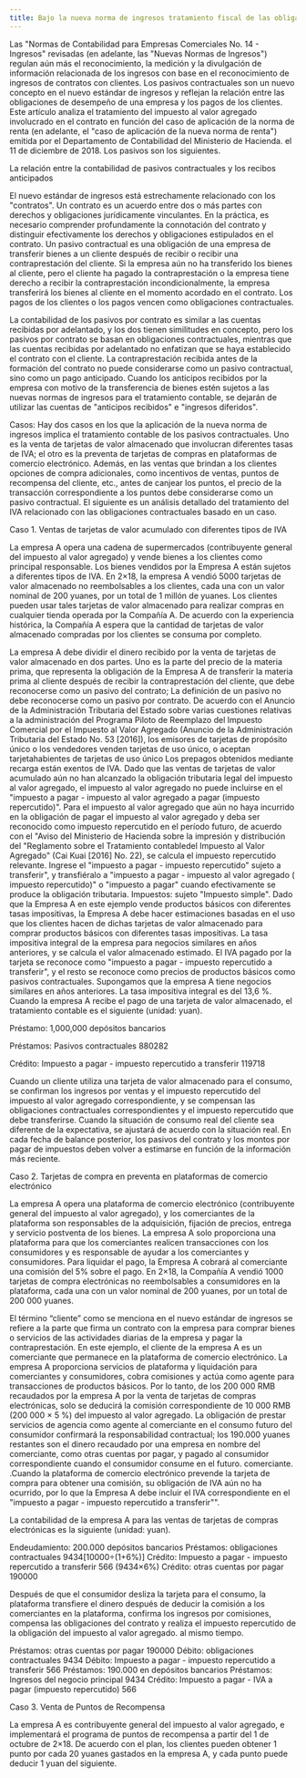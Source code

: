 ```yaml
---
title: Bajo la nueva norma de ingresos tratamiento fiscal de las obligaciones contractuales
---
```

Las "Normas de Contabilidad para Empresas Comerciales No. 14 - Ingresos" revisadas (en adelante, las "Nuevas Normas de Ingresos") regulan aún más el reconocimiento, la medición y la divulgación de información relacionada de los ingresos con base en el reconocimiento de ingresos de contratos con clientes. Los pasivos contractuales son un nuevo concepto en el nuevo estándar de ingresos y reflejan la relación entre las obligaciones de desempeño de una empresa y los pagos de los clientes. Este artículo analiza el tratamiento del impuesto al valor agregado involucrado en el contrato en función del caso de aplicación de la norma de renta (en adelante, el "caso de aplicación de la nueva norma de renta") emitida por el Departamento de Contabilidad del Ministerio de Hacienda. el 11 de diciembre de 2018. Los pasivos son los siguientes.

<!-- more -->
La relación entre la contabilidad de pasivos contractuales y los recibos anticipados

El nuevo estándar de ingresos está estrechamente relacionado con los "contratos". Un contrato es un acuerdo entre dos o más partes con derechos y obligaciones jurídicamente vinculantes. En la práctica, es necesario comprender profundamente la connotación del contrato y distinguir efectivamente los derechos y obligaciones estipulados en el contrato. Un pasivo contractual es una obligación de una empresa de transferir bienes a un cliente después de recibir o recibir una contraprestación del cliente. Si la empresa aún no ha transferido los bienes al cliente, pero el cliente ha pagado la contraprestación o la empresa tiene derecho a recibir la contraprestación incondicionalmente, la empresa transferirá los bienes al cliente en el momento acordado en el contrato. Los pagos de los clientes o los pagos vencen como obligaciones contractuales.

La contabilidad de los pasivos por contrato es similar a las cuentas recibidas por adelantado, y los dos tienen similitudes en concepto, pero los pasivos por contrato se basan en obligaciones contractuales, mientras que las cuentas recibidas por adelantado no enfatizan que se haya establecido el contrato con el cliente. La contraprestación recibida antes de la formación del contrato no puede considerarse como un pasivo contractual, sino como un pago anticipado. Cuando los anticipos recibidos por la empresa con motivo de la transferencia de bienes estén sujetos a las nuevas normas de ingresos para el tratamiento contable, se dejarán de utilizar las cuentas de "anticipos recibidos" e "ingresos diferidos".

Casos: Hay dos casos en los que la aplicación de la nueva norma de ingresos implica el tratamiento contable de los pasivos contractuales. Uno es la venta de tarjetas de valor almacenado que involucran diferentes tasas de IVA; el otro es la preventa de tarjetas de compras en plataformas de comercio electrónico. Además, en las ventas que brindan a los clientes opciones de compra adicionales, como incentivos de ventas, puntos de recompensa del cliente, etc., antes de canjear los puntos, el precio de la transacción correspondiente a los puntos debe considerarse como un pasivo contractual. El siguiente es un análisis detallado del tratamiento del IVA relacionado con las obligaciones contractuales basado en un caso.

Caso 1. Ventas de tarjetas de valor acumulado con diferentes tipos de IVA

La empresa A opera una cadena de supermercados (contribuyente general del impuesto al valor agregado) y vende bienes a los clientes como principal responsable. Los bienes vendidos por la Empresa A están sujetos a diferentes tipos de IVA. En 2×18, la empresa A vendió 5000 tarjetas de valor almacenado no reembolsables a los clientes, cada una con un valor nominal de 200 yuanes, por un total de 1 millón de yuanes. Los clientes pueden usar tales tarjetas de valor almacenado para realizar compras en cualquier tienda operada por la Compañía A. De acuerdo con la experiencia histórica, la Compañía A espera que la cantidad de tarjetas de valor almacenado compradas por los clientes se consuma por completo.

La empresa A debe dividir el dinero recibido por la venta de tarjetas de valor almacenado en dos partes. Uno es la parte del precio de la materia prima, que representa la obligación de la Empresa A de transferir la materia prima al cliente después de recibir la contraprestación del cliente, que debe reconocerse como un pasivo del contrato; La definición de un pasivo no debe reconocerse como un pasivo por contrato. De acuerdo con el Anuncio de la Administración Tributaria del Estado sobre varias cuestiones relativas a la administración del Programa Piloto de Reemplazo del Impuesto Comercial por el Impuesto al Valor Agregado (Anuncio de la Administración Tributaria del Estado No. 53 [2016]), los emisores de tarjetas de propósito único o los vendedores venden tarjetas de uso único, o aceptan tarjetahabientes de tarjetas de uso único Los prepagos obtenidos mediante recarga están exentos de IVA. Dado que las ventas de tarjetas de valor acumulado aún no han alcanzado la obligación tributaria legal del impuesto al valor agregado, el impuesto al valor agregado no puede incluirse en el "impuesto a pagar - impuesto al valor agregado a pagar (impuesto repercutido)". Para el impuesto al valor agregado que aún no haya incurrido en la obligación de pagar el impuesto al valor agregado y deba ser reconocido como impuesto repercutido en el período futuro, de acuerdo con el "Aviso del Ministerio de Hacienda sobre la impresión y distribución del "Reglamento sobre el Tratamiento contabledel Impuesto al Valor Agregado" (Cai Kuai [2016] No. 22), se calcula el impuesto repercutido relevante. Ingrese el "impuesto a pagar - impuesto repercutido" sujeto a transferir", y transfiéralo a "impuesto a pagar - impuesto al valor agregado ( impuesto repercutido)" o "impuesto a pagar" cuando efectivamente se produce la obligación tributaria. Impuestos: sujeto "Impuesto simple". Dado que la Empresa A en este ejemplo vende productos básicos con diferentes tasas impositivas, la Empresa A debe hacer estimaciones basadas en el uso que los clientes hacen de dichas tarjetas de valor almacenado para comprar productos básicos con diferentes tasas impositivas. La tasa impositiva integral de la empresa para negocios similares en años anteriores, y se calcula el valor almacenado estimado. El IVA pagado por la tarjeta se reconoce como "impuesto a pagar - impuesto repercutido a transferir", y el resto se reconoce como precios de productos básicos como pasivos contractuales. Supongamos que la empresa A tiene negocios similares en años anteriores. La tasa impositiva integral es del 13,6 %. Cuando la empresa A recibe el pago de una tarjeta de valor almacenado, el tratamiento contable es el siguiente (unidad: yuan).

Préstamo: 1,000,000 depósitos bancarios

Préstamos: Pasivos contractuales 880282

Crédito: Impuesto a pagar - impuesto repercutido a transferir 119718

Cuando un cliente utiliza una tarjeta de valor almacenado para el consumo, se confirman los ingresos por ventas y el impuesto repercutido del impuesto al valor agregado correspondiente, y se compensan las obligaciones contractuales correspondientes y el impuesto repercutido que debe transferirse. Cuando la situación de consumo real del cliente sea diferente de la expectativa, se ajustará de acuerdo con la situación real. En cada fecha de balance posterior, los pasivos del contrato y los montos por pagar de impuestos deben volver a estimarse en función de la información más reciente.

Caso 2. Tarjetas de compra en preventa en plataformas de comercio electrónico

La empresa A opera una plataforma de comercio electrónico (contribuyente general del impuesto al valor agregado), y los comerciantes de la plataforma son responsables de la adquisición, fijación de precios, entrega y servicio postventa de los bienes. La empresa A solo proporciona una plataforma para que los comerciantes realicen transacciones con los consumidores y es responsable de ayudar a los comerciantes y consumidores. Para liquidar el pago, la Empresa A cobrará al comerciante una comisión del 5% sobre el pago. En 2×18, la Compañía A vendió 1000 tarjetas de compra electrónicas no reembolsables a consumidores en la plataforma, cada una con un valor nominal de 200 yuanes, por un total de 200 000 yuanes.

El término “cliente” como se menciona en el nuevo estándar de ingresos se refiere a la parte que firma un contrato con la empresa para comprar bienes o servicios de las actividades diarias de la empresa y pagar la contraprestación. En este ejemplo, el cliente de la empresa A es un comerciante que permanece en la plataforma de comercio electrónico. La empresa A proporciona servicios de plataforma y liquidación para comerciantes y consumidores, cobra comisiones y actúa como agente para transacciones de productos básicos. Por lo tanto, de los 200 000 RMB recaudados por la empresa A por la venta de tarjetas de compras electrónicas, solo se deducirá la comisión correspondiente de 10 000 RMB (200 000 × 5 %) del impuesto al valor agregado. La obligación de prestar servicios de agencia como agente al comerciante en el consumo futuro del consumidor confirmará la responsabilidad contractual; los 190.000 yuanes restantes son el dinero recaudado por una empresa en nombre del comerciante, como otras cuentas por pagar, y pagado al consumidor correspondiente cuando el consumidor consume en el futuro. comerciante. .Cuando la plataforma de comercio electrónico prevende la tarjeta de compra para obtener una comisión, su obligación de IVA aún no ha ocurrido, por lo que la Empresa A debe incluir el IVA correspondiente en el "impuesto a pagar - impuesto repercutido a transferir"".

La contabilidad de la empresa A para las ventas de tarjetas de compras electrónicas es la siguiente (unidad: yuan).

Endeudamiento: 200.000 depósitos bancarios
Préstamos: obligaciones contractuales 9434[10000÷(1+6%)]
Crédito: Impuesto a pagar - impuesto repercutido a transferir 566 (9434×6%)
Crédito: otras cuentas por pagar 190000

Después de que el consumidor desliza la tarjeta para el consumo, la plataforma transfiere el dinero después de deducir la comisión a los comerciantes en la plataforma, confirma los ingresos por comisiones, compensa las obligaciones del contrato y realiza el impuesto repercutido de la obligación del impuesto al valor agregado. al mismo tiempo.

Préstamos: otras cuentas por pagar 190000
Débito: obligaciones contractuales 9434
Débito: Impuesto a pagar - impuesto repercutido a transferir 566
Préstamos: 190.000 en depósitos bancarios
Préstamos: Ingresos del negocio principal 9434
Crédito: Impuesto a pagar - IVA a pagar (impuesto repercutido) 566

Caso 3. Venta de Puntos de Recompensa

La empresa A es contribuyente general del impuesto al valor agregado, e implementará el programa de puntos de recompensa a partir del 1 de octubre de 2×18. De acuerdo con el plan, los clientes pueden obtener 1 punto por cada 20 yuanes gastados en la empresa A, y cada punto puede deducir 1 yuan del siguiente.